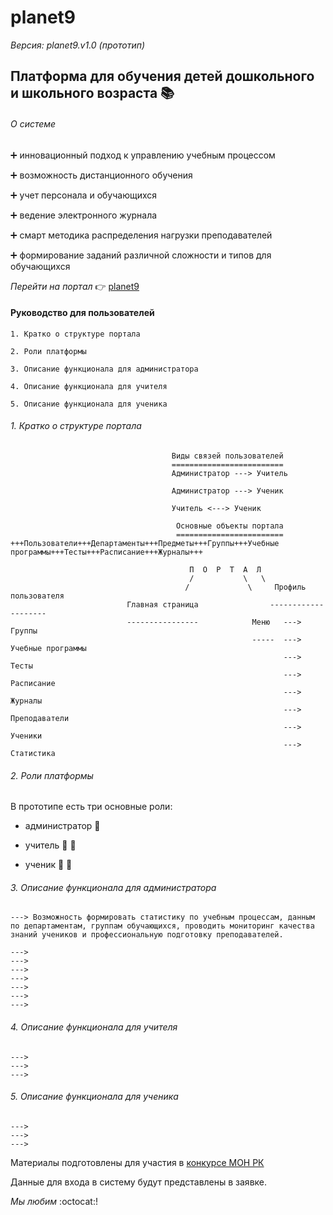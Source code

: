 # planet9
*Версия: planet9.v1.0 (прототип)*
## Платформа для обучения детей дошкольного и школьного возраста :books:
###### О системе
:heavy_plus_sign: инновационный подход к управлению учебным процессом

:heavy_plus_sign: возможность дистанционного обучения

:heavy_plus_sign: учет персонала и обучающихся

:heavy_plus_sign: ведение электронного журнала

:heavy_plus_sign: смарт методика распределения нагрузки преподавателей

:heavy_plus_sign: формирование заданий различной сложности и типов для обучающихся

  *Перейти на портал* :point_right: [planet9](https://zhus-dika.github.io/planet9/)
#### Руководство для пользователей
```
1. Кратко о структуре портала 

2. Роли платформы

3. Описание функционала для администратора

4. Описание функционала для учителя

5. Описание функционала для ученика
```
###### 1. Кратко о структуре портала 
```
                                    Виды связей пользователей
                                    =========================
                                    Администратор ---> Учитель 

                                    Администратор ---> Ученик 

                                    Учитель <---> Ученик

                                     Основные объекты портала
                                     ========================
+++Пользователи+++Департаменты+++Предметы+++Группы+++Учебные программы+++Тесты+++Расписание+++Журналы+++

                                        П  О  Р  Т  А  Л 
                                        /           \   \
                                       /             \     Профиль пользователя
                          Главная страница                --------------------
                          ----------------            Меню   ---> Группы
                                                      -----  ---> Учебные программы
                                                             ---> Тесты
                                                             ---> Расписание
                                                             ---> Журналы
                                                             ---> Преподаватели
                                                             ---> Ученики
                                                             ---> Статистика

```
###### 2. Роли платформы
В прототипе есть три основные роли: 
 - администратор :bust_in_silhouette:
 
 - учитель :man: :woman:
 
 - ученик :girl: :boy:
 ###### 3. Описание функционала для администратора
```
---> Возможность формировать статистику по учебным процессам, данным по департаментам, группам обучающихся, проводить мониторинг качества знаний учеников и профессиональную подготовку преподавателей.
```


```
--->
--->
--->
---> 
--->
--->
--->
```
  ###### 4. Описание функционала для учителя
```
---> 
--->
--->
```
  ###### 5. Описание функционала для ученика
```
---> 
--->
--->
```
 Материалы подготовлены для участия в [конкурсе МОН РК](http://silab.kz/challenge#!/tproduct/194829348-1498486363994)

Данные для входа в систему будут представлены в заявке.

*Мы любим* :octocat:!
